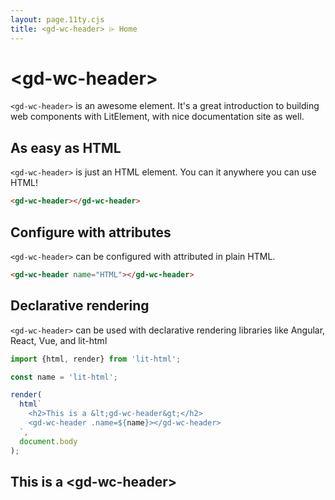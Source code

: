 ```yaml
---
layout: page.11ty.cjs
title: <gd-wc-header> ⌲ Home
---
```


# &lt;gd-wc-header>

`<gd-wc-header>` is an awesome element. It's a great introduction to building web components with LitElement, with nice documentation site as well.

## As easy as HTML

<section class="columns">
  <div>

`<gd-wc-header>` is just an HTML element. You can it anywhere you can use HTML!

```html
<gd-wc-header></gd-wc-header>
```

  </div>
  <div>

<gd-wc-header></gd-wc-header>

  </div>
</section>

## Configure with attributes

<section class="columns">
  <div>

`<gd-wc-header>` can be configured with attributed in plain HTML.

```html
<gd-wc-header name="HTML"></gd-wc-header>
```

  </div>
  <div>

<gd-wc-header name="HTML"></gd-wc-header>

  </div>
</section>

## Declarative rendering

<section class="columns">
  <div>

`<gd-wc-header>` can be used with declarative rendering libraries like Angular, React, Vue, and lit-html

```js
import {html, render} from 'lit-html';

const name = 'lit-html';

render(
  html`
    <h2>This is a &lt;gd-wc-header&gt;</h2>
    <gd-wc-header .name=${name}></gd-wc-header>
  `,
  document.body
);
```

  </div>
  <div>

<h2>This is a &lt;gd-wc-header&gt;</h2>
<gd-wc-header name="lit-html"></gd-wc-header>

  </div>
</section>
